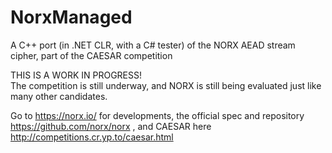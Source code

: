 # NorxManaged
A C++ port (in .NET CLR, with a C# tester) of the NORX AEAD stream cipher, part of the CAESAR competition

THIS IS A WORK IN PROGRESS!  
The competition is still underway, and NORX is still being evaluated just like many other candidates. 

Go to https://norx.io/ for developments, the official spec and repository https://github.com/norx/norx , and CAESAR here http://competitions.cr.yp.to/caesar.html
